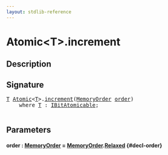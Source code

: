 ```yaml
---
layout: stdlib-reference
---
```


# Atomic\<T\>\.increment

## Description





## Signature 

<pre>
<a href="/stdlib-reference/types/Atomic/index#typeparam-T" class="code_type">T</a> <a href="/stdlib-reference/types/Atomic/index" class="code_type">Atomic</a>&lt;<a href="/stdlib-reference/types/Atomic/index#typeparam-T" class="code_type">T</a>&gt;.<a href="/stdlib-reference/types/Atomic/increment">increment</a>(<a href="/stdlib-reference/types/MemoryOrder/index" class="code_type">MemoryOrder</a> <a href="/stdlib-reference/types/Atomic/increment#decl-order" class="code_param">order</a>)
    <span class='code_keyword'>where</span> <a href="/stdlib-reference/types/Atomic/index#typeparam-T" class="code_type">T</a> : <a href="/stdlib-reference/interfaces/IBitAtomicable/index">IBitAtomicable</a>;

</pre>

## Parameters

#### order  : [MemoryOrder](/stdlib-reference/types/MemoryOrder/index) = [MemoryOrder](/stdlib-reference/types/MemoryOrder/index)\.[Relaxed](/stdlib-reference/types/MemoryOrder/index#decl-Relaxed) {#decl-order}

